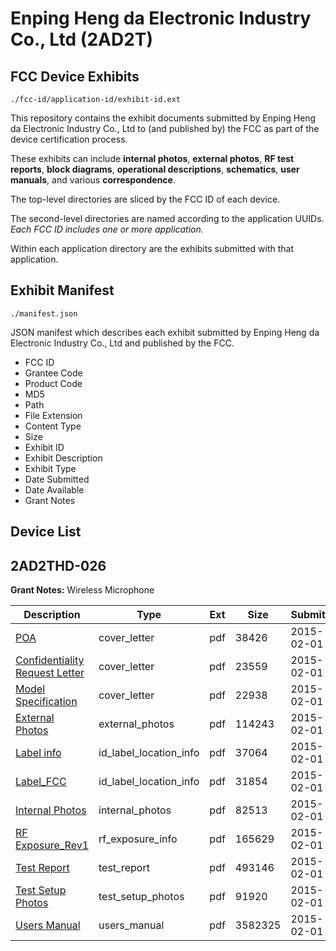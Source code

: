 # Enping Heng da Electronic Industry Co., Ltd (2AD2T)
## FCC Device Exhibits

```
./fcc-id/application-id/exhibit-id.ext
```

This repository contains the exhibit documents submitted by Enping Heng da Electronic Industry Co., Ltd to (and published by) the FCC as part of the device certification process.

These exhibits can include **internal photos**, **external photos**, **RF test reports**, **block diagrams**, **operational descriptions**, **schematics**, **user manuals**, and various **correspondence**.

The top-level directories are sliced by the FCC ID of each device.

The second-level directories are named according to the application UUIDs. *Each FCC ID includes one or more application.*

Within each application directory are the exhibits submitted with that application. 

## Exhibit Manifest

```
./manifest.json
```

JSON manifest which describes each exhibit submitted by Enping Heng da Electronic Industry Co., Ltd and published by the FCC.

- FCC ID
- Grantee Code
- Product Code
- MD5
- Path
- File Extension
- Content Type
- Size
- Exhibit ID
- Exhibit Description
- Exhibit Type
- Date Submitted
- Date Available
- Grant Notes

## Device List
## 2AD2THD-026
**Grant Notes:** Wireless Microphone

| Description | Type | Ext | Size | Submitted | Available |
| ----------- | ---- | --- | ---- | --------- | --------- |
| [POA](2AD2THD-026/67ee5448bfa7f8111b5f109c7f36eb5a/2520193.pdf) | cover_letter | pdf | 38426 | 2015-02-01 | 2015-02-02 |
| [Confidentiality Request Letter](2AD2THD-026/67ee5448bfa7f8111b5f109c7f36eb5a/2520194.pdf) | cover_letter | pdf | 23559 | 2015-02-01 | 2015-02-02 |
| [Model Specification](2AD2THD-026/67ee5448bfa7f8111b5f109c7f36eb5a/2520195.pdf) | cover_letter | pdf | 22938 | 2015-02-01 | 2015-02-02 |
| [External Photos](2AD2THD-026/67ee5448bfa7f8111b5f109c7f36eb5a/2520204.pdf) | external_photos | pdf | 114243 | 2015-02-01 | 2015-02-02 |
| [Label info](2AD2THD-026/67ee5448bfa7f8111b5f109c7f36eb5a/2520206.pdf) | id_label_location_info | pdf | 37064 | 2015-02-01 | 2015-02-02 |
| [Label_FCC](2AD2THD-026/67ee5448bfa7f8111b5f109c7f36eb5a/2520207.pdf) | id_label_location_info | pdf | 31854 | 2015-02-01 | 2015-02-02 |
| [Internal Photos](2AD2THD-026/67ee5448bfa7f8111b5f109c7f36eb5a/2520205.pdf) | internal_photos | pdf | 82513 | 2015-02-01 | 2015-02-02 |
| [RF Exposure_Rev1](2AD2THD-026/67ee5448bfa7f8111b5f109c7f36eb5a/2520201.pdf) | rf_exposure_info | pdf | 165629 | 2015-02-01 | 2015-02-02 |
| [Test Report](2AD2THD-026/67ee5448bfa7f8111b5f109c7f36eb5a/2520202.pdf) | test_report | pdf | 493146 | 2015-02-01 | 2015-02-02 |
| [Test Setup Photos](2AD2THD-026/67ee5448bfa7f8111b5f109c7f36eb5a/2520203.pdf) | test_setup_photos | pdf | 91920 | 2015-02-01 | 2015-02-02 |
| [Users Manual](2AD2THD-026/67ee5448bfa7f8111b5f109c7f36eb5a/2520208.pdf) | users_manual | pdf | 3582325 | 2015-02-01 | 2015-02-02 |
